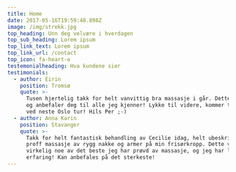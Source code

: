 ```yaml
---
title: Home
date: 2017-05-16T19:59:48.898Z
image: /img/strekk.jpg
top_heading: Unn deg velvære i hverdagen
top_sub_heading: Lorem ipsum
top_link_text: Lorem ipsum
top_link_url: /contact
top_icon: fa-heart-o
testemonialheading: Hva kundene sier
testimonials:
  - author: Eirin
    position: Tromsø
    quote: >-
      Tusen hjertelig takk for helt vanvittig bra massasje i går. Dette kan du
      og anbefaler deg til alle jeg kjenner! Lykke til videre, kommer tilbake
      ved neste Oslo tur! Hils Per ;-)
  - author: Anna Karin
    position: Stavanger
    quote: >-
      Takk for helt fantastisk behandling av Cecilie idag, helt ubeskrivelig
      proff massasje av rygg nakke og armer på min frisørkropp. Dette var
      virkelig noe av det beste jeg har prøvd av massasje, og jeg har lang
      erfaring! Kan anbefales på det sterkeste!
---
```

